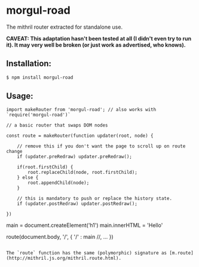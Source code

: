 # morgul-road

The mithril router extracted for standalone use.

**CAVEAT: This adaptation hasn't been tested at all (I didn't even try to run it). It may very well be broken (or just work as advertised, who knows).**

## Installation:

```bash
$ npm install morgul-road
```

## Usage:

```JS
import makeRouter from 'morgul-road'; // also works with `require('morgul-road')`

// a basic router that swaps DOM nodes

const route = makeRouter(function updater(root, node) {
    
    // remove this if you don't want the page to scroll up on route change
    if (updater.preRedraw) updater.preRedraw();

    if(root.firstChild) {
        root.replaceChild(node, root.firstChild);
    } else {
        root.appendChild(node);
    }

    // this is mandatory to push or replace the history state.
    if (updater.postRedraw) updater.postRedraw();

})
```

main = document.createElement('h1')
main.innerHTML = 'Hello'

route(document.body, '/', {
    '/' : main //, ...
})
```

The `route` function has the same (polymorphic) signature as [m.route](http://mithril.js.org/mithril.route.html).

